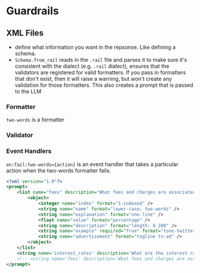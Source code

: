 # Guardrails



## XML Files

- define what information you want in the repsonse. Like defining a schema.
- `Schema.from_rail` reads in the `.rail` file and parses it to make sure it's consistent with the dialect (e.g. `.rail` dialect), ensures that the validators are registered for valid formatters. If you pass in formatters that don't exist, then it will raise a warning, but won't create any validation for those formatters. This also creates a prompt that is passed to the LLM

### Formatter
`two-words` is a formatter

### Validator


### Event Handlers
`on:fail:two-words={action}` is an event handler that takes a particular action when the two-words formatter fails.


```xml
<?xml version="1.0"?>
<prompt>
    <list name="fees" description="What fees and charges are associated with my account?">
        <object>
            <integer name="index" format="1-indexed" />
            <string name="name" format="lower-case; two-words" />
            <string name="explanation" format="one-line" />
            <float name="value" format="percentage" />
            <string name="description" format="length: 0 200" />
            <string name="example" required="True" format="tone-twitter explain-high-quality" />
            <string name="advertisement" format="tagline tv-ad" />
        </object>
    </list>
    <string name='interest_rates' description='What are the interest rates offered by the bank on savings and checking accounts, loans, and credit products?'/>
    <!-- <string name='fees' description='What fees and charges are associated with my account?' format="max-len: 5; explain-like-im-five; valid-choices: {[0,5,10]}"/> -->
</prompt>
```